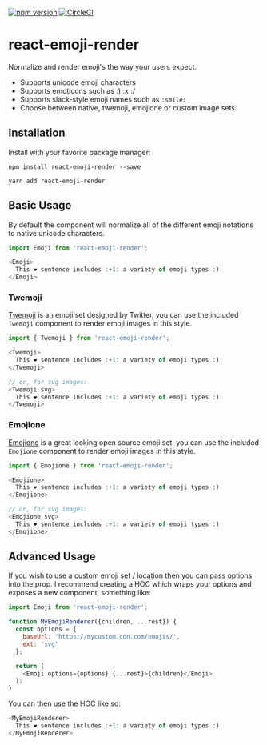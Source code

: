[![npm version](https://badge.fury.io/js/react-emoji-render.svg)](https://badge.fury.io/js/react-emoji-render) [![CircleCI](https://circleci.com/gh/tommoor/react-emoji.svg?style=svg)](https://circleci.com/gh/tommoor/react-emoji)

# react-emoji-render

Normalize and render emoji's the way your users expect.

- Supports unicode emoji characters
- Supports emoticons such as :) :x :/
- Supports slack-style emoji names such as `:smile:`
- Choose between native, twemoji, emojione or custom image sets.


## Installation

Install with your favorite package manager:
```
npm install react-emoji-render --save
```
```
yarn add react-emoji-render
```

## Basic Usage

By default the component will normalize all of the different emoji notations to
native unicode characters.

```javascript
import Emoji from 'react-emoji-render';

<Emoji>
  This ❤️ sentence includes :+1: a variety of emoji types :)
</Emoji>
```

### Twemoji

[Twemoji](https://github.com/twitter/twemoji) is an emoji set designed by Twitter,
you can use the included `Twemoji` component to render emoji images in this style.

```javascript
import { Twemoji } from 'react-emoji-render';

<Twemoji>
  This ❤️ sentence includes :+1: a variety of emoji types :)
</Twemoji>

// or, for svg images:
<Twemoji svg>
  This ❤️ sentence includes :+1: a variety of emoji types :)
</Twemoji>
```

### Emojione

[Emojione](https://github.com/Ranks/emojione) is a great looking open source emoji set,
you can use the included `Emojione` component to render emoji images in this style.

```javascript
import { Emojione } from 'react-emoji-render';

<Emojione>
  This ❤️ sentence includes :+1: a variety of emoji types :)
</Emojione>

// or, for svg images:
<Emojione svg>
  This ❤️ sentence includes :+1: a variety of emoji types :)
</Emojione>
```

## Advanced Usage

If you wish to use a custom emoji set / location then you can pass options into
the prop. I recommend creating a HOC which wraps your options and exposes a new
component, something like:

```javascript
import Emoji from 'react-emoji-render';

function MyEmojiRenderer({children, ...rest}) {
  const options = {
    baseUrl: 'https://mycustom.cdn.com/emojis/',
    ext: 'svg'
  };

  return (
    <Emoji options={options} {...rest}>{children}</Emoji>
  );
}
```

You can then use the HOC like so:

```javascript
<MyEmojiRenderer>
  This ❤️ sentence includes :+1: a variety of emoji types :)
</MyEmojiRenderer>
```
